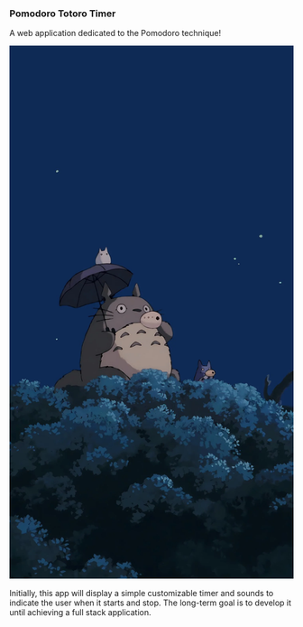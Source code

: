### Pomodoro Totoro Timer

A web application dedicated to the Pomodoro technique!

![Totoro image](public/totoro.webp)

Initially, this app will display a simple customizable timer and sounds to indicate the user when it starts and stop. The long-term goal is to develop it until achieving a full stack application.
